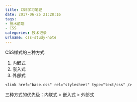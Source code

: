 ```yaml
---
title: CSS学习笔记
date: 2017-06-25 21:28:16
tags:
- 技术前端
- CSS
categories: 技术记录
urlname: css-study-note
---
```

CSS样式的三种方式

 1. 内嵌式
 2. 嵌入式
 3. 外部式

```
<link href="base.css" rel="stylesheet" type="text/css" />
```
三种方式的优先级：内联式 > 嵌入式 > 外部式
